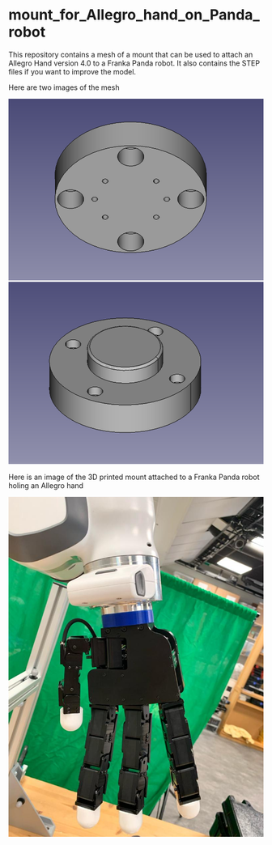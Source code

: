 # mount_for_Allegro_hand_on_Panda_robot

This repository contains a mesh of a mount that can be used to attach an Allegro Hand version 4.0 to a Franka Panda robot. It also contains the STEP files if you want to improve the model.


Here are two images of the mesh 

![alt text](images/bottom_view.png)
![alt text](images/top_view.png)

Here is an image of the 3D printed mount attached to a Franka Panda robot holing an Allegro hand

![alt text](images/franka_panda_allegro_mount.jpeg)


